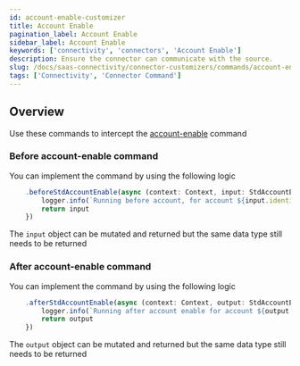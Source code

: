 ```yaml
---
id: account-enable-customizer
title: Account Enable
pagination_label: Account Enable
sidebar_label: Account Enable
keywords: ['connectivity', 'connectors', 'Account Enable']
description: Ensure the connector can communicate with the source.
slug: /docs/saas-connectivity/connector-customizers/commands/account-enable
tags: ['Connectivity', 'Connector Command']
---
```


## Overview

Use these commands to intercept the [account-enable](../../commands/account-enable) command

### Before account-enable command

You can implement the command by using the following logic

```javascript
    .beforeStdAccountEnable(async (context: Context, input: StdAccountEnableInput) => {
        logger.info(`Running before account, for account ${input.identity}`)
        return input
    })
```
The `input` object can be mutated and returned but the same data type still needs to be returned 

### After account-enable command

You can implement the command by using the following logic

```javascript
    .afterStdAccountEnable(async (context: Context, output: StdAccountEnableOutput) => {
        logger.info(`Running after account enable for account ${output.identity}`)
        return output
    })
```
The `output` object can be mutated and returned but the same data type still needs to be returned 